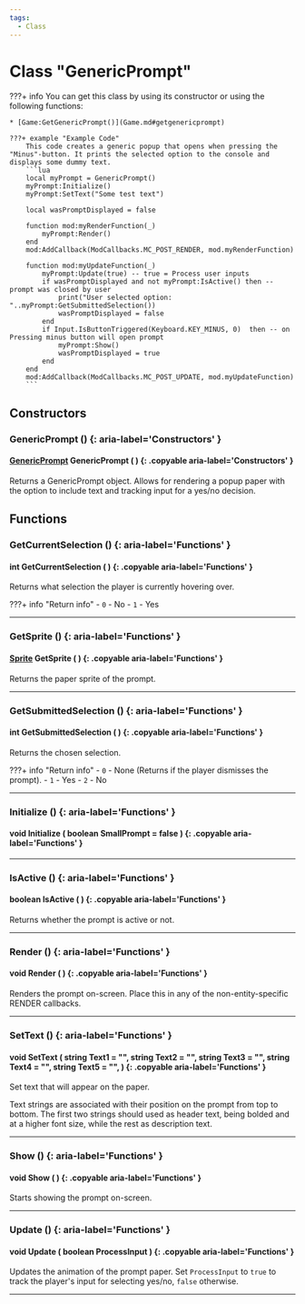 ```yaml
---
tags:
  - Class
---
```

# Class "GenericPrompt"

???+ info
	You can get this class by using its constructor or using the following functions:

	* [Game:GetGenericPrompt()](Game.md#getgenericprompt)

	???+ example "Example Code"
		This code creates a generic popup that opens when pressing the "Minus"-button. It prints the selected option to the console and displays some dummy text. 
		```lua
		local myPrompt = GenericPrompt()
		myPrompt:Initialize()
		myPrompt:SetText("Some test text")

		local wasPromptDisplayed = false

		function mod:myRenderFunction(_)
			myPrompt:Render()
		end 
		mod:AddCallback(ModCallbacks.MC_POST_RENDER, mod.myRenderFunction)

		function mod:myUpdateFunction(_) 
			myPrompt:Update(true) -- true = Process user inputs
			if wasPromptDisplayed and not myPrompt:IsActive() then -- prompt was closed by user 
				print("User selected option: "..myPrompt:GetSubmittedSelection()) 
				wasPromptDisplayed = false 
			end
			if Input.IsButtonTriggered(Keyboard.KEY_MINUS, 0)  then -- on Pressing minus button will open prompt 
				myPrompt:Show() 
				wasPromptDisplayed = true 
			end 
		end 
		mod:AddCallback(ModCallbacks.MC_POST_UPDATE, mod.myUpdateFunction)
		```

## Constructors
### GenericPrompt () {: aria-label='Constructors' }
#### [GenericPrompt](GenericPrompt.md) GenericPrompt ( ) {: .copyable aria-label='Constructors' }
Returns a GenericPrompt object. Allows for rendering a popup paper with the option to include text and tracking input for a yes/no decision.

## Functions

### GetCurrentSelection () {: aria-label='Functions' }
#### int GetCurrentSelection ( ) {: .copyable aria-label='Functions' }
Returns what selection the player is currently hovering over.

???+ info "Return info"
	- `0` - No
	- `1` - Yes

___
### GetSprite () {: aria-label='Functions' }
#### [Sprite](Sprite.md) GetSprite ( ) {: .copyable aria-label='Functions' }
Returns the paper sprite of the prompt.

___
### GetSubmittedSelection () {: aria-label='Functions' }
#### int GetSubmittedSelection ( ) {: .copyable aria-label='Functions' }
Returns the chosen selection. 

???+ info "Return info"
	- `0` - None (Returns if the player dismisses the prompt).
	- `1` - Yes
	- `2` - No

___
### Initialize () {: aria-label='Functions' }
#### void Initialize ( boolean SmallPrompt = false ) {: .copyable aria-label='Functions' }

___
### IsActive () {: aria-label='Functions' }
#### boolean IsActive ( ) {: .copyable aria-label='Functions' }
Returns whether the prompt is active or not.

___
### Render () {: aria-label='Functions' }
#### void Render ( ) {: .copyable aria-label='Functions' }
Renders the prompt on-screen. Place this in any of the non-entity-specific RENDER callbacks.

___
### SetText () {: aria-label='Functions' }
#### void SetText ( string Text1 = "", string Text2 = "", string Text3 = "", string Text4 = "", string Text5 = "", ) {: .copyable aria-label='Functions' }
Set text that will appear on the paper.

Text strings are associated with their position on the prompt from top to bottom. The first two strings should used as header text, being bolded and at a higher font size, while the rest as description text.

___
### Show () {: aria-label='Functions' }
#### void Show ( ) {: .copyable aria-label='Functions' }
Starts showing the prompt on-screen.

___
### Update () {: aria-label='Functions' }
#### void Update ( boolean ProcessInput ) {: .copyable aria-label='Functions' }
Updates the animation of the prompt paper. Set `ProcessInput` to `true` to track the player's input for selecting yes/no, `false` otherwise.

___
